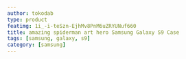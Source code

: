 ```yaml
---
author: tokodab
type: product
featimg: 1i_-i-teSzn-EjhMv8PnM6uZRYUNuf660
title: amazing spiderman art hero Samsung Galaxy S9 Case
tags: [samsung, galaxy, s9]
category: [samsung]
---
```

